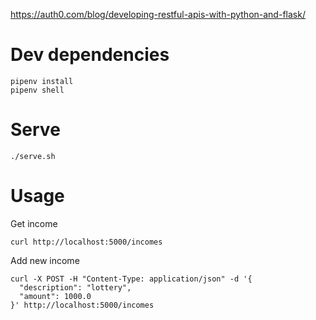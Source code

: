 https://auth0.com/blog/developing-restful-apis-with-python-and-flask/

# Dev dependencies

```
pipenv install
pipenv shell
```

# Serve

```
./serve.sh
```

# Usage

Get income

```
curl http://localhost:5000/incomes
```

Add new income

```
curl -X POST -H "Content-Type: application/json" -d '{
  "description": "lottery",
  "amount": 1000.0
}' http://localhost:5000/incomes
```